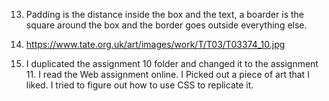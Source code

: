 
13.  Padding is the distance inside the box and the text, a boarder is the square around the box and the border goes outside everything else.  

14.  https://www.tate.org.uk/art/images/work/T/T03/T03374_10.jpg

15.  I duplicated the assignment 10 folder and changed it to the assignment 11.  I read the Web assignment online.  I Picked out a piece of art that I liked.  I tried to figure out how to use CSS to replicate it.  
